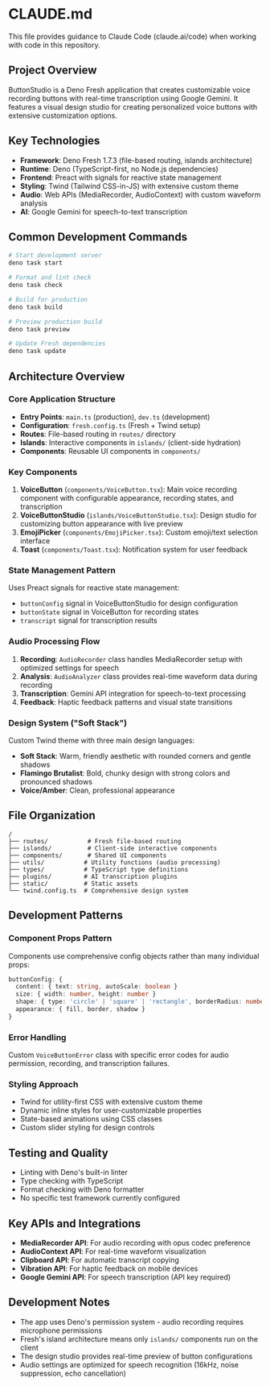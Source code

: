 # CLAUDE.md

This file provides guidance to Claude Code (claude.ai/code) when working with code in this repository.

## Project Overview

ButtonStudio is a Deno Fresh application that creates customizable voice recording buttons with real-time transcription using Google Gemini. It features a visual design studio for creating personalized voice buttons with extensive customization options.

## Key Technologies

- **Framework**: Deno Fresh 1.7.3 (file-based routing, islands architecture)
- **Runtime**: Deno (TypeScript-first, no Node.js dependencies)
- **Frontend**: Preact with signals for reactive state management
- **Styling**: Twind (Tailwind CSS-in-JS) with extensive custom theme
- **Audio**: Web APIs (MediaRecorder, AudioContext) with custom waveform analysis
- **AI**: Google Gemini for speech-to-text transcription

## Common Development Commands

```bash
# Start development server
deno task start

# Format and lint check
deno task check

# Build for production
deno task build

# Preview production build
deno task preview

# Update Fresh dependencies
deno task update
```

## Architecture Overview

### Core Application Structure

- **Entry Points**: `main.ts` (production), `dev.ts` (development)
- **Configuration**: `fresh.config.ts` (Fresh + Twind setup)
- **Routes**: File-based routing in `routes/` directory
- **Islands**: Interactive components in `islands/` (client-side hydration)
- **Components**: Reusable UI components in `components/`

### Key Components

1. **VoiceButton** (`components/VoiceButton.tsx`): Main voice recording component with configurable appearance, recording states, and transcription
2. **VoiceButtonStudio** (`islands/VoiceButtonStudio.tsx`): Design studio for customizing button appearance with live preview
3. **EmojiPicker** (`components/EmojiPicker.tsx`): Custom emoji/text selection interface
4. **Toast** (`components/Toast.tsx`): Notification system for user feedback

### State Management Pattern

Uses Preact signals for reactive state management:
- `buttonConfig` signal in VoiceButtonStudio for design configuration
- `buttonState` signal in VoiceButton for recording states
- `transcript` signal for transcription results

### Audio Processing Flow

1. **Recording**: `AudioRecorder` class handles MediaRecorder setup with optimized settings for speech
2. **Analysis**: `AudioAnalyzer` class provides real-time waveform data during recording
3. **Transcription**: Gemini API integration for speech-to-text processing
4. **Feedback**: Haptic feedback patterns and visual state transitions

### Design System ("Soft Stack")

Custom Twind theme with three main design languages:
- **Soft Stack**: Warm, friendly aesthetic with rounded corners and gentle shadows
- **Flamingo Brutalist**: Bold, chunky design with strong colors and pronounced shadows
- **Voice/Amber**: Clean, professional appearance

## File Organization

```
/
├── routes/           # Fresh file-based routing
├── islands/          # Client-side interactive components
├── components/       # Shared UI components
├── utils/           # Utility functions (audio processing)
├── types/           # TypeScript type definitions
├── plugins/         # AI transcription plugins
├── static/          # Static assets
└── twind.config.ts  # Comprehensive design system
```

## Development Patterns

### Component Props Pattern
Components use comprehensive config objects rather than many individual props:
```typescript
buttonConfig: {
  content: { text: string, autoScale: boolean }
  size: { width: number, height: number }
  shape: { type: 'circle' | 'square' | 'rectangle', borderRadius: number }
  appearance: { fill, border, shadow }
}
```

### Error Handling
Custom `VoiceButtonError` class with specific error codes for audio permission, recording, and transcription failures.

### Styling Approach
- Twind for utility-first CSS with extensive custom theme
- Dynamic inline styles for user-customizable properties
- State-based animations using CSS classes
- Custom slider styling for design controls

## Testing and Quality

- Linting with Deno's built-in linter
- Type checking with TypeScript
- Format checking with Deno formatter
- No specific test framework currently configured

## Key APIs and Integrations

- **MediaRecorder API**: For audio recording with opus codec preference
- **AudioContext API**: For real-time waveform visualization
- **Clipboard API**: For automatic transcript copying
- **Vibration API**: For haptic feedback on mobile devices
- **Google Gemini API**: For speech transcription (API key required)

## Development Notes

- The app uses Deno's permission system - audio recording requires microphone permissions
- Fresh's island architecture means only `islands/` components run on the client
- The design studio provides real-time preview of button configurations
- Audio settings are optimized for speech recognition (16kHz, noise suppression, echo cancellation)